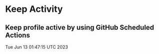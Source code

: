 # Keep Activity 
Keep profile active by using GitHub Scheduled Actions
--- 
Tue Jun 13 01:47:15 UTC 2023
